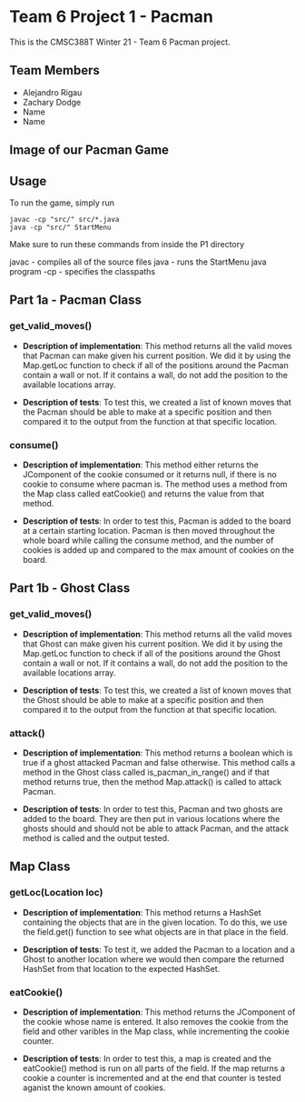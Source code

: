 # Team 6 Project 1 - Pacman
This is the CMSC388T Winter 21 - Team 6 Pacman project.

## Team Members
- Alejandro Rigau
- Zachary Dodge
- Name
- Name

## Image of our Pacman Game


## Usage
To run the game, simply run
```
javac -cp "src/" src/*.java
java -cp "src/" StartMenu
```
Make sure to run these commands from inside the P1 directory

javac - compiles all of the source files
java - runs the StartMenu java program
-cp - specifies the classpaths


## Part 1a - Pacman Class

### get_valid_moves()

- **Description of implementation**: This method returns all the valid moves that Pacman can make given his current position. We did it by using the Map.getLoc function to check if all of the positions around the Pacman contain a wall or not. If it contains a wall, do not add the position to the available locations array. 

- **Description of tests**: To test this, we created a list of known moves that the Pacman should be able to make at a specific position and then compared it to the output from the function at that specific location.

### consume()

- **Description of implementation**: This method either returns the JComponent of the cookie consumed or it returns null, if there is no cookie to consume where pacman is. The method uses a method from the Map class called eatCookie() and returns the value from that method.

- **Description of tests**: In order to test this, Pacman is added to the board at a certain starting location. Pacman is then moved throughout the whole board while calling the consume method, and the number of cookies is added up and compared to the max amount of cookies on the board.

## Part 1b - Ghost Class

### get_valid_moves()

- **Description of implementation**: This method returns all the valid moves that Ghost can make given his current position. We did it by using the Map.getLoc function to check if all of the positions around the Ghost contain a wall or not. If it contains a wall, do not add the position to the available locations array. 

- **Description of tests**: To test this, we created a list of known moves that the Ghost should be able to make at a specific position and then compared it to the output from the function at that specific location. 

### attack()

- **Description of implementation**: This method returns a boolean which is true if a ghost attacked Pacman and false otherwise. This method calls a method in the Ghost class called is_pacman_in_range() and if that method returns true, then the method Map.attack() is called to attack Pacman.

- **Description of tests**: In order to test this, Pacman and two ghosts are added to the board. They are then put in various locations where the ghosts should and should not be able to attack Pacman, and the attack method is called and the output tested.

## Map Class

### getLoc(Location loc)

- **Description of implementation**: This method returns a HashSet containing the objects that are in the given location. To do this, we use the field.get() function to see what objects are in that place in the field. 

- **Description of tests**: To test it, we added the Pacman to a location and a Ghost to another location where we would then compare the returned HashSet from that location to the expected HashSet.

### eatCookie()

- **Description of implementation**: This method returns the JComponent of the cookie whose name is entered. It also removes the cookie from the field and other varibles in the Map class, while incrementing the cookie counter.

- **Description of tests**: In order to test this, a map is created and the eatCookie() method is run on all parts of the field. If the map returns a cookie a counter is incremented and at the end that counter is tested aganist the known amount of cookies.
